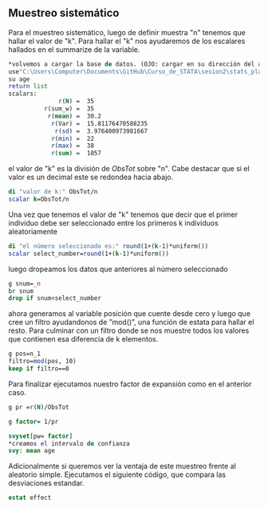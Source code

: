 ## Muestreo sistemático
Para el muestreo sistemático, luego de definir muestra "n" tenemos que hallar el valor de "k".
Para hallar el "k" nos ayudaremos de los escalares hallados en el summarize de la variable.
```STATA
*volvemos a cargar la base de datos. (OJO: cargar en su dirección del archivo)
use"C:\Users\Computer\Documents\GitHub\Curso_de_STATA\sesion2\stats_players_premier_2017-2018.dta", clear
su age
return list
scalars:
              r(N) =  35
          r(sum_w) =  35
           r(mean) =  30.2
            r(Var) =  15.81176470588235
             r(sd) =  3.976400973981667
            r(min) =  22
            r(max) =  38
            r(sum) =  1057

```
el valor de "k" es la división de *ObsTot* sobre "n". Cabe destacar que si el valor es un decimal este se redondea hacia abajo.
```STATA
di "valor de k:" ObsTot/n
scalar k=ObsTot/n
```
Una vez que tenemos el valor de "k" tenemos que decir que el primer individuo debe ser seleccionado entre los primeros k individuos aleatoriamente

```STATA
di "el número seleccionado es:" round(1+(k-1)*uniform())
scalar select_number=round(1+(k-1)*uniform())
```
luego dropeamos los datos que anteriores al número seleccionado

```STATA
g snum=_n
br snum
drop if snum<select_number
```
ahora generamos al variable posición que cuente desde cero y luego que cree un filtro ayudandonos de ”mod()”, una función de estata para hallar el resto. Para culminar con un filtro donde se nos muestre todos los valores que contienen esa diferencia de k elementos.

```STATA
g pos=n_1
filtro=mod(pos, 10)
keep if filtro==0
```
Para finalizar ejecutamos nuestro factor de expansión como en el anterior caso.

```STATA
g pr =r(N)/ObsTot

g factor= 1/pr

svyset[pw= factor]
*creamos el intervalo de confianza
svy: mean age
```
Adicionalmente si queremos ver la ventaja de este muestreo frente al aleatorio simple. Ejecutamos el siguiente código, que compara las desviaciones estandar.
```STATA
estat effect
```
